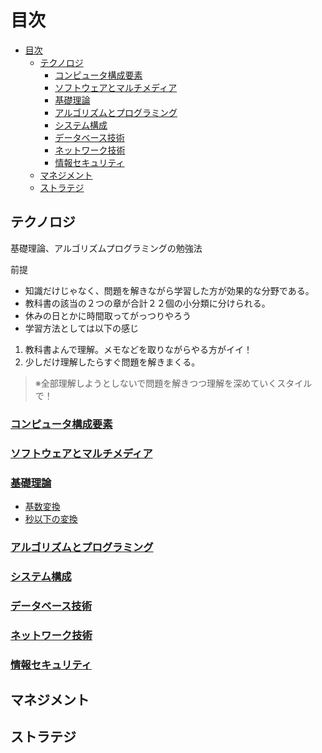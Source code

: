 # 目次

- [目次](#目次)
  - [テクノロジ](#テクノロジ)
    - [コンピュータ構成要素](#コンピュータ構成要素)
    - [ソフトウェアとマルチメディア](#ソフトウェアとマルチメディア)
    - [基礎理論](#基礎理論)
    - [アルゴリズムとプログラミング](#アルゴリズムとプログラミング)
    - [システム構成](#システム構成)
    - [データベース技術](#データベース技術)
    - [ネットワーク技術](#ネットワーク技術)
    - [情報セキュリティ](#情報セキュリティ)
  - [マネジメント](#マネジメント)
  - [ストラテジ](#ストラテジ)

## テクノロジ
基礎理論、アルゴリズムプログラミングの勉強法

前提
- 知識だけじゃなく、問題を解きながら学習した方が効果的な分野である。
- 教科書の該当の２つの章が合計２２個の小分類に分けられる。
- 休みの日とかに時間取ってがっつりやろう
- 学習方法としては以下の感じ
1. 教科書よんで理解。メモなどを取りながらやる方がイイ！
2. 少しだけ理解したらすぐ問題を解きまくる。
> ※全部理解しようとしないで問題を解きつつ理解を深めていくスタイルで！

### [コンピュータ構成要素](./Technology/ComputerComponent.md)
### [ソフトウェアとマルチメディア](./Technology/SoftwareAndMultimedia.md)
### [基礎理論](./Technology/BasicTheory/BasicTheory.md)
- [基数変換](./Technology/BasicTheory/RadixConversion.md)
- [秒以下の変換](./Technology/BasicTheory/SecondsConversion.md)
### [アルゴリズムとプログラミング](./Technology/AlgorithmAndProgramming.md)
### [システム構成](./Technology/SystemConfiguration.md)
### [データベース技術](./Technology/DataBaseTechnology.md)
### [ネットワーク技術](./Technology/NetworkTechnology.md)
### [情報セキュリティ](./Technology/InfoSec.md)

## マネジメント

## ストラテジ